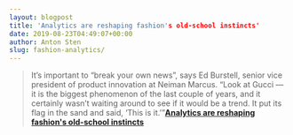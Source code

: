 ```yaml
---
layout: blogpost
title: 'Analytics are reshaping fashion's old-school instincts'
date: 2019-08-23T04:49:07+00:00
author: Anton Sten
slug: fashion-analytics/
---
```


>It’s important to “break your own news”, says Ed Burstell, senior vice president of product innovation at Neiman Marcus. “Look at Gucci — it is the biggest phenomenon of the last couple of years, and it certainly wasn’t waiting around to see if it would be a trend. It put its flag in the sand and said, ‘This is it.’”**[Analytics are reshaping fashion's old-school instincts](https://www.voguebusiness.com/technology/data-trend-forecasting-google-tracking-tools)**

